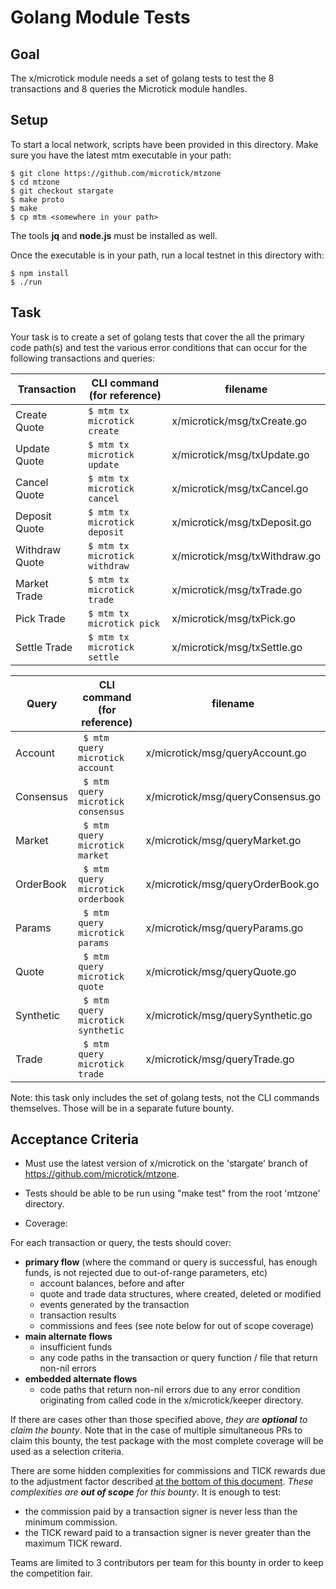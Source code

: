 # Golang Module Tests

## Goal

The x/microtick module needs a set of golang tests to test the 8 transactions and 8 queries the Microtick module handles.

## Setup

To start a local network, scripts have been provided in this directory. Make sure you have the latest mtm executable
in your path:

```
$ git clone https://github.com/microtick/mtzone
$ cd mtzone
$ git checkout stargate
$ make proto
$ make
$ cp mtm <somewhere in your path>
```

The tools **jq** and **node.js** must be installed as well.

Once the executable is in your path, run a local testnet in this directory with:

```
$ npm install
$ ./run
```

## Task

Your task is to create a set of golang tests that cover the all the primary code path(s) and test the various error conditions
that can occur for the following transactions and queries:

| Transaction | CLI command (for reference) | filename |
| ----------- | --------------------------- | -------- |
| Create Quote | ```$ mtm tx microtick create``` | x/microtick/msg/txCreate.go |
| Update Quote | ```$ mtm tx microtick update``` | x/microtick/msg/txUpdate.go |
| Cancel Quote | ```$ mtm tx microtick cancel``` | x/microtick/msg/txCancel.go |
| Deposit Quote | ```$ mtm tx microtick deposit``` | x/microtick/msg/txDeposit.go |
| Withdraw Quote | ```$ mtm tx microtick withdraw``` | x/microtick/msg/txWithdraw.go |
| Market Trade | ```$ mtm tx microtick trade``` | x/microtick/msg/txTrade.go |
| Pick Trade | ```$ mtm tx microtick pick``` | x/microtick/msg/txPick.go |
| Settle Trade | ```$ mtm tx microtick settle``` | x/microtick/msg/txSettle.go |

| Query | CLI command (for reference) | filename |
| ----- | --------------------------- | -------- |
| Account | ``` $ mtm query microtick account``` | x/microtick/msg/queryAccount.go |
| Consensus | ``` $ mtm query microtick consensus``` | x/microtick/msg/queryConsensus.go |
| Market | ``` $ mtm query microtick market``` | x/microtick/msg/queryMarket.go |
| OrderBook | ``` $ mtm query microtick orderbook``` | x/microtick/msg/queryOrderBook.go |
| Params | ``` $ mtm query microtick params``` | x/microtick/msg/queryParams.go |
| Quote | ``` $ mtm query microtick quote``` | x/microtick/msg/queryQuote.go |
| Synthetic | ``` $ mtm query microtick synthetic``` | x/microtick/msg/querySynthetic.go |
| Trade | ``` $ mtm query microtick trade``` | x/microtick/msg/queryTrade.go |

Note: this task only includes the set of golang tests, not the CLI commands themselves. Those will be in a separate future
bounty.

## Acceptance Criteria

- Must use the latest version of x/microtick on the 'stargate' branch of https://github.com/microtick/mtzone.

- Tests should be able to be run using "make test" from the root 'mtzone' directory.

- Coverage:

For each transaction or query, the tests should cover:

 - **primary flow** (where the command or query is successful, has enough funds, is not rejected due to out-of-range parameters, etc)
   - account balances, before and after
   - quote and trade data structures, where created, deleted or modified
   - events generated by the transaction
   - transaction results
   - commissions and fees (see note below for out of scope coverage)
 - **main alternate flows**
   - insufficient funds
   - any code paths in the transaction or query function / file that return non-nil errors
 - **embedded alternate flows**
   - code paths that return non-nil errors due to any error condition originating from called code in the x/microtick/keeper directory.

If there are cases other than those specified above, _they are **optional** to claim the bounty_. Note that in the case of multiple simultaneous
PRs to claim this bounty, the test package with the most complete coverage will be used as a selection criteria.

There are some hidden complexities for commissions and TICK rewards due to the adjustment factor described [at the bottom of this document](https://microtick.com/alpha/docs/stargate-changes). 
_These complexities are **out of scope** for this bounty_. It is enough to test:
  - the commission paid by a transaction signer is never less than the minimum commission.
  - the TICK reward paid to a transaction signer is never greater than the maximum TICK reward.

Teams are limited to 3 contributors per team for this bounty in order to keep the competition fair.
